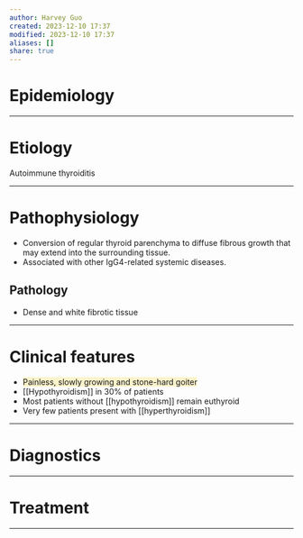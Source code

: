 ```yaml
---
author: Harvey Guo
created: 2023-12-10 17:37
modified: 2023-12-10 17:37
aliases: []
share: true
---
```

# Epidemiology


---
# Etiology
Autoimmune thyroiditis

---
# Pathophysiology
- Conversion of regular thyroid parenchyma to diffuse fibrous growth that may extend into the surrounding tissue.
- Associated with other IgG4-related systemic diseases.
## Pathology
- Dense and white fibrotic tissue

---
# Clinical features
- <span style="background:rgba(240, 200, 0, 0.2)">Painless, slowly growing and stone-hard goiter</span>
- [[Hypothyroidism]] in 30% of patients
- Most patients without [[hypothyroidism]] remain euthyroid
- Very few patients present with [[hyperthyroidism]]

---
# Diagnostics


---
# Treatment


---
